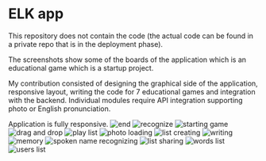 # ELK app

This repository does not contain the code (the actual code can be found in a private repo that is in the deployment phase). 

The screenshots show some of the boards of the application which is an educational game which is a startup project. 

My contribution consisted of designing the graphical side of the application, responsive layout, writing the code for 7 educational games and integration with the backend. Individual modules require API integration supporting photo or English pronunciation.

Application is fully responsive.
![end](https://github.com/Nestremis/app-screenshots/assets/76690775/1b4fb6ca-5a23-493f-a5fe-997285d165d1)
![recognize](https://github.com/Nestremis/app-screenshots/assets/76690775/5565f32e-0bd3-4e4c-b32b-9548739a328d)
![starting game](https://github.com/Nestremis/app-screenshots/assets/76690775/574913b2-a2bc-4bef-91cc-4e0a785304f0)
![drag and drop](https://github.com/Nestremis/app-screenshots/assets/76690775/c3fab81b-c0da-4f7b-806b-47d77c0de705)
![play list](https://github.com/Nestremis/app-screenshots/assets/76690775/1bbd4f4c-28d8-4b5f-9562-6f78d067a88b)
![photo loading](https://github.com/Nestremis/app-screenshots/assets/76690775/6720753d-130b-44e1-b7cd-ba524afca5b2)
![list creating](https://github.com/Nestremis/app-screenshots/assets/76690775/29d8a51d-d69e-4989-a7e8-cbce96b01b97)
![writing](https://github.com/Nestremis/app-screenshots/assets/76690775/9d34b9e1-e3b5-4e5a-a927-2f922068c11c)
![memory](https://github.com/Nestremis/app-screenshots/assets/76690775/8df53800-11d1-468a-81e9-d9124955959c)
![spoken name recognizing](https://github.com/Nestremis/app-screenshots/assets/76690775/310e0f6b-c624-4919-a301-41e025454732)
![list sharing](https://github.com/Nestremis/app-screenshots/assets/76690775/274a9090-3830-4461-bef4-3c1e3fd1ae2f)
![words list](https://github.com/Nestremis/app-screenshots/assets/76690775/dcb23230-a587-4b83-8dab-44a847f7dce8)
![users list](https://github.com/Nestremis/app-screenshots/assets/76690775/2e626680-0b81-463c-b709-21d7083c2e46)
